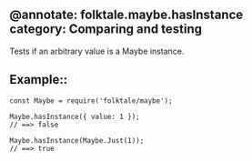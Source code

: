 @annotate: folktale.maybe.hasInstance
category: Comparing and testing
---

Tests if an arbitrary value is a Maybe instance.


## Example::

    const Maybe = require('folktale/maybe');

    Maybe.hasInstance({ value: 1 });
    // ==> false

    Maybe.hasInstance(Maybe.Just(1));
    // ==> true